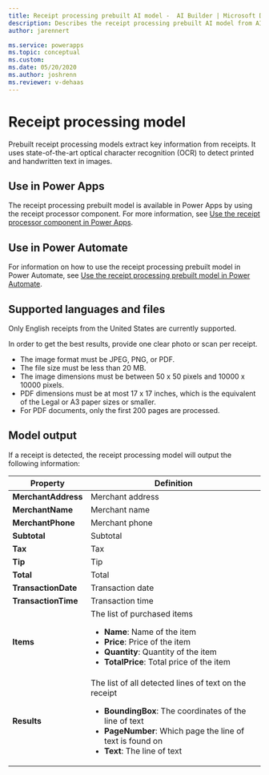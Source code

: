 ```yaml
---
title: Receipt processing prebuilt AI model -  AI Builder | Microsoft Docs
description: Describes the receipt processing prebuilt AI model from AI Builder.
author: jarennert

ms.service: powerapps
ms.topic: conceptual
ms.custom: 
ms.date: 05/20/2020
ms.author: joshrenn
ms.reviewer: v-dehaas
---
```


# Receipt processing model

Prebuilt receipt processing models extract key information from receipts. It uses state-of-the-art optical character recognition (OCR) to detect printed and handwritten text in images.

## Use in Power Apps

The receipt processing prebuilt model is available in Power Apps by using the receipt processor component. For more information, see [Use the receipt processor component in Power Apps](prebuilt-receipt-processor-component-in-powerapps.md).

## Use in Power Automate

For information on how to use the receipt processing prebuilt model in Power Automate, see [Use the receipt processing prebuilt model in Power Automate](flow-receipt-processing.md).  

## Supported languages and files

Only English receipts from the United States are currently supported.

In order to get the best results, provide one clear photo or scan per receipt.

- The image format must be JPEG, PNG, or PDF.
- The file size must be less than 20 MB.
- The image dimensions must be between 50 x 50 pixels and 10000 x 10000 pixels.
- PDF dimensions must be at most 17 x 17 inches, which is the equivalent of the Legal or A3 paper sizes or smaller.
- For PDF documents, only the first 200 pages are processed.

## Model output

If a receipt is detected, the receipt processing model will output the following information:

|Property|Definition|
|---------|---------|
|**MerchantAddress**|Merchant address|
|**MerchantName**|Merchant name|
|**MerchantPhone**|Merchant phone|
|**Subtotal**|Subtotal|
|**Tax**|Tax|
|**Tip**|Tip|
|**Total**|Total|
|**TransactionDate**|Transaction date|
|**TransactionTime**|Transaction time|
|**Items**|The list of purchased items <ul><li>**Name**: Name of the item</li><li>**Price**: Price of the item</li><li>**Quantity**: Quantity of the item</li><li>**TotalPrice**: Total price of the item</li></ul>|
|**Results**|The list of all detected lines of text on the receipt <ul><li>**BoundingBox**: The coordinates of the line of text</li><li>**PageNumber**: Which page the line of text is found on</li><li>**Text**: The line of text</li></ul>|

